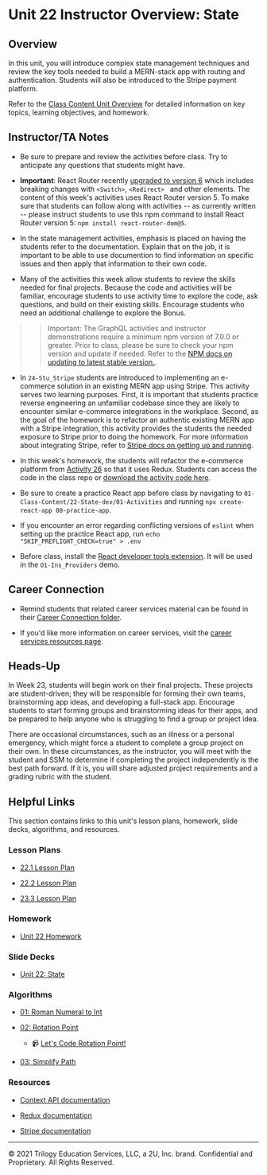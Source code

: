 # Unit 22 Instructor Overview: State

## Overview

In this unit, you will introduce complex state management techniques and review the key tools needed to build a MERN-stack app with routing and authentication. Students will also be introduced to the Stripe payment platform.

Refer to the [Class Content Unit Overview](../../../01-Class-Content/22-State/README.md) for detailed information on key topics, learning objectives, and homework.

## Instructor/TA Notes

* Be sure to prepare and review the activities before class. Try to anticipate any questions that students might have.

* **Important**: React Router recently [upgraded to version 6](https://reactrouter.com/docs/en/v6/upgrading/v5#upgrade-to-react-router-v6) which includes breaking changes with `<Switch>`, `<Redirect> ` and other elements. The content of this week's activities uses React Router version 5. To make sure that students can follow along with activities -- as currently written -- please instruct students to use this npm command to install React Router version 5: `npm install react-router-dom@5`.

* In the state management activities, emphasis is placed on having the students refer to the documentation. Explain that on the job, it is important to be able to use documention to find information on specific issues and then apply that information to their own code.

* Many of the activities this week allow students to review the skills needed for final projects. Because the code and activities will be familiar, encourage students to use activity time to explore the code, ask questions, and build on their existing skills. Encourage students who need an additional challenge to explore the Bonus.

>> Important: The GraphQL activities and instructor demonstrations require a minimum npm version of 7.0.0 or greater. Prior to class, please be sure to check your npm version and update if needed. Refer to the [NPM docs on updating to latest stable version.](https://docs.npmjs.com/try-the-latest-stable-version-of-npm).

* In `24-Stu_Stripe` students are introduced to implementing an e-commerce solution in an existing MERN app using Stripe. This activity serves two learning purposes. First, it is important that students practice reverse engineering an unfamiliar codebase since they are likely to encounter similar e-commerce integrations in the workplace. Second, as the goal of the homework is to refactor an authentic existing MERN app with a Stripe integration, this activity provides the students the needed exposure to Stripe prior to doing the homework. For more information about integrating Stripe, refer to [Stripe docs on getting up and running](https://stripe.com/docs/development/quickstart).

* In this week's homework, the students will refactor the e-commerce platform from [Activity 26](../../../01-Class-Content/22-State/01-Activities/26-Stu_Actions-Reducers/Unsolved) so that it uses Redux. Students can access the code in the class repo or [download the activity code here](https://static.fullstack-bootcamp.com/fullstack-ground/unit-22/26-Stu_Actions-Reducers.zip).

* Be sure to create a practice React app before class by navigating to `01-Class-Content/22-State-dev/01-Activities` and running `npx create-react-app 00-practice-app`.

* If you encounter an error regarding conflicting versions of `eslint` when setting up the practice React app, run `echo "SKIP_PREFLIGHT_CHECK=true" > .env`

* Before class, install the [React developer tools extension](https://chrome.google.com/webstore/detail/react-developer-tools/fmkadmapgofadopljbjfkapdkoienihi). It will be used in the `O1-Ins_Providers` demo.

## Career Connection

* Remind students that related career services material can be found in their [Career Connection folder](../../../01-Class-Content/22-State/04-Career-Connection/README.md).

* If you'd like more information on career services, visit the [career services resources page](https://careernetwork.2u.com/?utm_medium=Academics&utm_source=boot_camp/).

## Heads-Up

In Week 23, students will begin work on their final projects. These projects are student-driven; they will be responsible for forming their own teams, brainstorming app ideas, and developing a full-stack app. Encourage students to start forming groups and brainstorming ideas for their apps, and be prepared to help anyone who is struggling to find a group or project idea.

There are occasional circumstances, such as an illness or a personal emergency, which might force a student to complete a group project on their own. In these circumstances, as the instructor, you will meet with the student and SSM to determine if completing the project independently is the best path forward. If it is, you will share adjusted project requirements and a grading rubric with the student.

## Helpful Links

This section contains links to this unit's lesson plans, homework, slide decks, algorithms, and resources.

### Lesson Plans

  * [22.1 Lesson Plan](./01-Intro-State/22.1-LESSON-PLAN.md)

  * [22.2 Lesson Plan](./02-MERN-Review/22.2-LESSON-PLAN.md)

  * [23.3 Lesson Plan](./03-MERN-Redux/22.3-LESSON-PLAN.md)

### Homework

  * [Unit 22 Homework](../../../01-Class-Content/22-State/02-Homework)

### Slide Decks

  * [Unit 22: State](https://docs.google.com/presentation/d/1j5Y-MLor_nfMfQA3Znt_MOTRPAVRbsRFGFFt38iN6p4/edit?usp=sharing)

### Algorithms

  * [01: Roman Numeral to Int](../../../01-Class-Content/22-State/03-Algorithms/01-roman-to-int)

  * [02: Rotation Point](../../../01-Class-Content/22-State/03-Algorithms/02-rotation-point)

    * 📹 [Let's Code Rotation Point!](https://2u-20.wistia.com/medias/92nkaslwg8)

  * [03: Simplify Path](../../../01-Class-Content/22-State/03-Algorithms/03-simplify-path)

### Resources

  * [Context API documentation](https://reactjs.org/docs/context.html)

  * [Redux documentation](https://redux.js.org/)

  * [Stripe documentation](https://stripe.com/docs)

---
© 2021 Trilogy Education Services, LLC, a 2U, Inc. brand. Confidential and Proprietary. All Rights Reserved.
